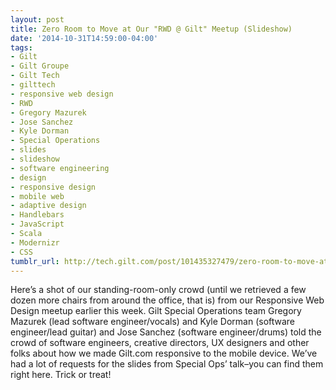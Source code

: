 ```yaml
---
layout: post
title: Zero Room to Move at Our "RWD @ Gilt" Meetup (Slideshow)
date: '2014-10-31T14:59:00-04:00'
tags:
- Gilt
- Gilt Groupe
- Gilt Tech
- gilttech
- responsive web design
- RWD
- Gregory Mazurek
- Jose Sanchez
- Kyle Dorman
- Special Operations
- slides
- slideshow
- software engineering
- design
- responsive design
- mobile web
- adaptive design
- Handlebars
- JavaScript
- Scala
- Modernizr
- CSS
tumblr_url: http://tech.gilt.com/post/101435327479/zero-room-to-move-at-our-rwd-gilt-meetup
---
```


Here’s a shot of our standing-room-only crowd (until we retrieved a few dozen more chairs from around the office, that is) from our Responsive Web Design meetup earlier this week. Gilt Special Operations team Gregory Mazurek (lead software engineer/vocals) and Kyle Dorman (software engineer/lead guitar) and Jose Sanchez (software engineer/drums) told the crowd of software engineers, creative directors, UX designers and other folks about how we made Gilt.com responsive to the mobile device.
We’ve had a lot of requests for the slides from Special Ops’ talk–you can find them right here. Trick or treat!
